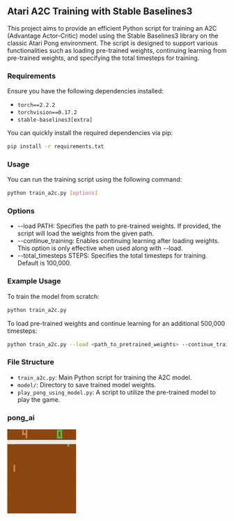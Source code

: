 ## Atari A2C Training with Stable Baselines3

This project aims to provide an efficient Python script for training an A2C (Advantage Actor-Critic) model using the Stable Baselines3 library on the classic Atari Pong environment. The script is designed to support various functionalities such as loading pre-trained weights, continuing learning from pre-trained weights, and specifying the total timesteps for training.

### Requirements

Ensure you have the following dependencies installed:

- `torch==2.2.2`
- `torchvision==0.17.2`
- `stable-baselines3[extra]`

You can quickly install the required dependencies via pip:

```bash
pip install -r requirements.txt
```

### Usage
You can run the training script using the following command:

```bash
python train_a2c.py [options]
```

### Options

- --load PATH: Specifies the path to pre-trained weights. If provided, the script will load the weights from the given path.
- --continue_training: Enables continuing learning after loading weights. This option is only effective when used along with --load.
- --total_timesteps STEPS: Specifies the total timesteps for training. Default is 100,000.

### Example Usage
To train the model from scratch:

```bash
python train_a2c.py
```

To load pre-trained weights and continue learning for an additional 500,000 timesteps:

```bash
python train_a2c.py --load <path_to_pretrained_weights> --continue_training --total_timesteps 500000
```

### File Structure

- `train_a2c.py`: Main Python script for training the A2C model.
- `model/`: Directory to save trained model weights.
- `play_pong_using_model.py`: A script to utilize the pre-trained model to play the game.

### pong_ai
![pong_agent](pong_ai.gif)